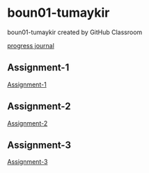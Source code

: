 # boun01-tumaykir
boun01-tumaykir created by GitHub Classroom

[progress journal](https://pjournal.github.io/boun01-tumaykir/)

## Assignment-1
[Assignment-1](https://pjournal.github.io/boun01-tumaykir/Assignment-1.html) 


## Assignment-2
[Assignment-2](https://pjournal.github.io/boun01-tumaykir/Assignment2.html) 


## Assignment-3
[Assignment-3](https://pjournal.github.io/boun01-tumaykir/Assignment3.html) 
